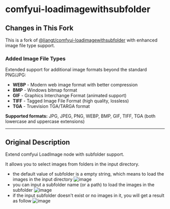 # comfyui-loadimagewithsubfolder

## Changes in This Fork

This is a fork of [@liangt/comfyui-loadimagewithsubfolder](https://github.com/liangt/comfyui-loadimagewithsubfolder) with enhanced image file type support.

### Added Image File Types

Extended support for additional image formats beyond the standard PNG/JPG:

- **WEBP** - Modern web image format with better compression
- **BMP** - Windows bitmap format
- **GIF** - Graphics Interchange Format (animated support)
- **TIFF** - Tagged Image File Format (high quality, lossless)
- **TGA** - Truevision TGA/TARGA format

**Supported formats:** JPG, JPEG, PNG, WEBP, BMP, GIF, TIFF, TGA (both lowercase and uppercase extensions)

---

## Original Description

Extend comfyui LoadImage node with subfolder support.

It allows you to select images from folders in the input directory.

* the default value of subfolder is a empty string, which means to load the images in the input directory
![image](https://liangt.github.io/assets/comfyui-loadimagewithsubfolder/image1.png)
* you can input a subfolder name (or a path) to load the images in the subfolder
![image](https://liangt.github.io/assets/comfyui-loadimagewithsubfolder/image2.png)
* if the input subfolder doesn't exist or no images in it, you will get a result as follow
![image](https://liangt.github.io/assets/comfyui-loadimagewithsubfolder/image3.png)
